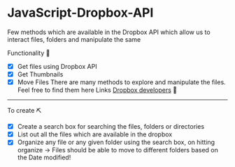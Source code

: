 # JavaScript-Dropbox-API

Few methods which are available in the Dropbox API which allow us to interact files, folders and manipulate the same

Functionality 🎰
* [x] Get files using Dropbox API              
* [x] Get Thumbnails
* [x] Move Files
 There are many methods to explore and manipulate the files. Feel free to find them here 
 Links 
[Dropbox developers](https://www.dropbox.com/developers "Dropbox developers") 📝

-----

To create ⛏️ 
* [x] Create a search box for searching the files, folders or directories        
* [x] List out all the files which are available in the dropbox
* [x] Organize any file or any given folder using the search box, on hitting organize -> Files should be able to move to different folders based on the Date modified!
